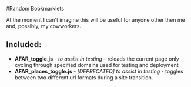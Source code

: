 #Random Bookmarklets

At the moment I can't imagine this will be useful for anyone other then me and, possibly, my cowworkers.

## Included:
- __AFAR_toggle.js__ - _to assist in testing_ - reloads the current page only cycling through specified domains used for testing and deployment
- __AFAR_places_toggle.js__ - _[DEPRECATED] to assist in testing_ - toggles between two different url formats during a site transition.
